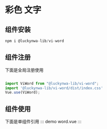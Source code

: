 # 彩色 文字

## 组件安装

```javaScript
npm i @luckynwa-lib/vi-word
```

## 组件注册

下面是全局注册使用

```javaScript

import ViWord from "@luckynwa-lib/vi-word";
import '@luckynwa-lib/vi-word/dist/index.css'
Vue.use(ViWord);
```

## 组件使用

下面是单组件引用
::: demo
word.vue
:::
